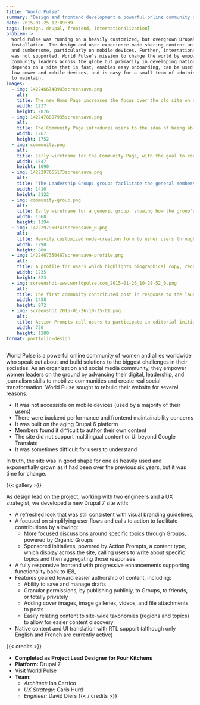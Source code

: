```yaml
---
title: "World Pulse"
summary: "Design and frontend development a powerful online community of women and allies building solutions to today’s biggest challenges."
date: 2015-01-25 12:09:39
tags: [design, drupal, frontend, internationalization]
problem: >
  World Pulse was running on a heavily customized, but overgrown Drupal 6
  installation. The design and user experience made sharing content unintuitive
  and cumbersome, particularly on mobile devices. Further, internationalization
  was not supported. World Pulse's mission to change the world by empowering
  community leaders across the globe but primarily in developing nations
  depends on a site that is fast, enables easy onboarding, can be used on
  low-power and mobile devices, and is easy for a small team of administrators
  to maintain.
images:
  - img: 1422466748983screensave.png
    alt:
    title: The new Home Page increases the focus over the old site on explaining what World Pulse is to new traffic.
    width: 1237
    height: 2076
  - img: 1422478897935screensave.png
    alt:
    title: The Community Page introduces users to the idea of being able to join/participate publicly and read what others have shared.
    width: 1267
    height: 1752
  - img: community.png
    alt:
    title: Early wireframe for the Community Page, with the goal to convert curious new visitors into contributing members by showing them active discussion areas and new content.
    width: 1547
    height: 1690
  - img: 1422297655173screensave.png
    alt:
    title: "The Leadership Group: groups facilitate the general membership to discuss a particular topic."
    width: 1410
    height: 2122
  - img: community-group.png
    alt:
    title: Early wireframe for a generic group, showing how the group's home page is a nexus for not only recent content, but also highlight specific content and the moderators who serve the group.
    width: 1368
    height: 1194
  - img: 1422297950741screensave_0.png
    alt:
    title: Heavily customized node-creation form to usher users through creating a post more easily than through a standard Drupal administration theme.
    width: 1290
    height: 860
  - img: 1422467350467screensave-profile.png
    alt:
    title: A profile for users which highlights biographical copy, recent contributions and connections, and any participation badges earned.
    width: 1235
    height: 823
  - img: screenshot-www.worldpulse.com_2015-01-26_10-28-52_0.png
    alt:
    title: The first community contributed post in response to the launch of the new site. This is her first post since 2012.
    width: 1458
    height: 972
  - img: screenshot_2015-01-26-10-35-01.png
    alt:
    title: Action Prompts call users to participate in editorial initiatives to write about a particular prompt, then aggregate responses
    width: 720
    height: 1280
format: portfolio-design
---
```


World Pulse is a powerful online community of women and allies worldwide who speak out about and build solutions to the biggest challenges in their societies. As an organization and social media community, they empower women leaders on the ground by advancing their digital, leadership, and journalism skills to mobilize communities and create real social transformation. World Pulse sought to rebuild their website for several reasons:

- It was not accessible on mobile devices (used by a majority of their users)
- There were backend performance and frontend maintainability concerns
- It was built on the aging Drupal 6 platform
- Members found it difficult to author their own content
- The site did not support multilingual content or UI beyond Google Translate
- It was sometimes difficult for users to understand

In truth, the site was in good shape for one as heavily used and exponentially grown as it had been over the previous six years, but it was time for change.

{{< gallery >}}

As design lead on the project, working with two engineers and a UX strategist, we developed a new Drupal 7 site with:

- A refreshed look that was still consistent with visual branding guidelines,
- A focused on simplifying user flows and calls to action to facilitate contributions by allowing:
  - More focused discussions around specific topics through Groups, powered by Organic Groups
  - Sponsored initiatives, powered by Action Prompts, a content type, which display across the site, calling users to write about specific topics and then aggregating those responses
- A fully responsive frontend with progressive enhancements supporting functionality back to IE8,
- Features geared toward easier authorship of content, including:
  - Ability to save and manage drafts
  - Granular permissions, by publishing publicly, to Groups, to friends, or totally privately
  - Adding cover images, image galleries, videos, and file attachments to posts
  - Easily relating content to site-wide taxonomies (regions and topics) to allow for easier content discovery
- Native content and UI translation with RTL support (although only English and French are currently active)

{{< credits >}}
- **Completed as Project Lead Designer for Four Kitchens**
- **Platform:** Drupal 7
- Visit [World Pulse](http://www.worldpulse.com)
- **Team:**
  - _Architect:_ Ian Carrico
  - _UX Strategy:_ Caris Hurd
  - _Engineer:_ David Diers
{{< / credits >}}
